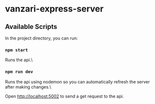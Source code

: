 # vanzari-express-server

## Available Scripts

In the project directory, you can run:

### `npm start`

Runs the api.\


### `npm run dev`

Runs the api using nodemon so you can automatically refresh the server after making changes.\

Open [http://localhost:5002](http://localhost:5002) to send a get request to the api.
